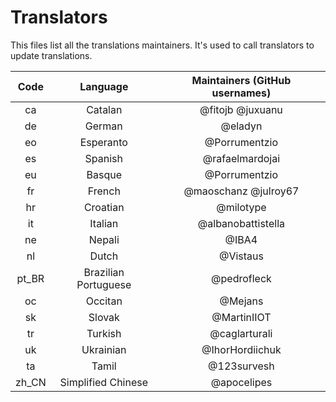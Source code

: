 # Translators
This files list all the translations maintainers. It's used to call translators to update translations.

| Code | Language | Maintainers (GitHub usernames)
| :-:  | :-: | :-:
ca | Catalan | @fitojb @juxuanu
de | German | @eladyn
eo | Esperanto | @Porrumentzio
es | Spanish | @rafaelmardojai 
eu | Basque | @Porrumentzio
fr | French | @maoschanz @julroy67
hr | Croatian | @milotype
it | Italian | @albanobattistella
ne | Nepali | @IBA4
nl | Dutch | @Vistaus
pt_BR | Brazilian Portuguese | @pedrofleck
oc | Occitan | @Mejans
sk | Slovak | @MartinIIOT
tr | Turkish | @caglarturali
uk | Ukrainian | @IhorHordiichuk
ta | Tamil | @123survesh
zh_CN | Simplified Chinese | @apocelipes
